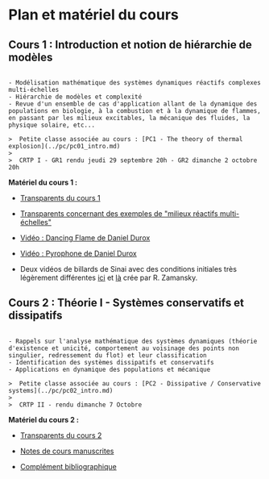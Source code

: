 # Plan et matériel du cours

## Cours 1 : Introduction et notion de hiérarchie de modèles

```{admonition} Lundi 19 Septembre 2022

- Modélisation mathématique des systèmes dynamiques réactifs complexes multi-échelles
- Hiérarchie de modèles et complexité
- Revue d'un ensemble de cas d'application allant de la dynamique des populations en biologie, à la combustion et à la dynamique de flammes, en passant par les milieux excitables, la mécanique des fluides, la physique solaire, etc... 

>  Petite classe associée au cours : [PC1 - The theory of thermal explosion](../pc/pc01_intro.md) 
>
>  CRTP I - GR1 rendu jeudi 29 septembre 20h - GR2 dimanche 2 octobre 20h 
```

**Matériel du cours 1 :**

- [Transparents du cours 1](https://moodle.polytechnique.fr/pluginfile.php/438649/mod_folder/content/0/MAP551_Intro_Massot_2022_2023.pdf?forcedownload=1)
- [Transparents concernant des exemples de "milieux réactifs multi-échelles"](https://moodle.polytechnique.fr/pluginfile.php/438649/mod_folder/content/0/Exemples_CoursMAP551_2022_2023_Slides.pdf?forcedownload=1)

- [Vidéo : Dancing Flame de Daniel Durox](https://youtu.be/oTzOHjhBZFY)

- [Vidéo : Pyrophone de Daniel Durox](https://www.youtube.com/watch?v=rI37T3vA7fM)

- Deux vidéos de billards de Sinai avec des conditions initiales très légèrement différentes [ici](https://moodle.polytechnique.fr/pluginfile.php/318423/mod_folder/content/0/sinai.mp4?forcedownload=1) et [là](https://moodle.polytechnique.fr/pluginfile.php/318423/mod_folder/content/0/sinai1.mp4?forcedownload=1) crée par R. Zamansky.

## Cours 2 : Théorie I - Systèmes conservatifs et dissipatifs


```{admonition} Lundi 26 Septembre 2022

- Rappels sur l'analyse mathématique des systèmes dynamiques (théorie d'existence et unicité, comportement au voisinage des points non singulier, redressement du flot) et leur classification
- Identification des systèmes dissipatifs et conservatifs
- Applications en dynamique des populations et mécanique

>  Petite classe associée au cours : [PC2 - Dissipative / Conservative systems](../pc/pc02_intro.md)
>
>  CRTP II - rendu dimanche 7 Octobre

```

**Matériel du cours 2 :**

- [Transparents du cours 2](https://moodle.polytechnique.fr/pluginfile.php/438652/mod_folder/content/0/presMAP551_Cours2_Sept2022.pdf?forcedownload=1)

- [Notes de cours manuscrites](https://moodle.polytechnique.fr/pluginfile.php/438652/mod_folder/content/0/MAP551_Massot_Series_2022_2023_Notes_de_Cours2.pdf?forcedownload=1)

- [Complément bibliographique](https://moodle.polytechnique.fr/pluginfile.php/438652/mod_folder/content/0/MAP551_histoire_theorie_Cours2_Massot_2022_2023.zip?forcedownload=1)
